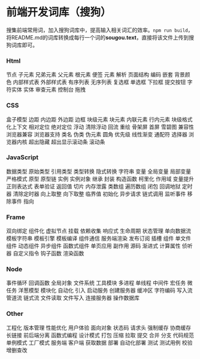 # 前端开发词库（搜狗）
搜集前端常用词，加入搜狗词库中，提高输入相关词汇的效率。`npm run build`，将README.md的词库转换成每行一个词的**sougou.text**，直接将该文件上传到搜狗词库即可。

### Html
节点 子元素 兄弟元素 父元素 根元素 便签 元素 解析 页面结构 编码 嵌套 背景颜色 内部样式表 外部样式表 有序列表 无序列表 复选框 单选框 下拉框 提交按钮 字符实体 实体 审查元素 控制台 拖拽

### CSS
盒子模型 边距 内边距 外边距 边框 块级元素 块元素 内联元素 行内元素 块级格式化上下文 相对定位 绝对定位 浮动 清除浮动 回流 重绘 骨架屏 首屏 雪碧图 兼容性 浏览器兼容 浏览器支持 类名 伪类 伪元素 圆角 优先级 线性渐变 通配符 选择器 浏览器内核 超出隐藏 超出显示滚动条 滚动条

### JavaScript
数据类型 原始类型 引用类型 类型转换 隐式转换 字符串 变量 全局变量 局部变量 严格模式 原型 原型链 实例 实例对象 继承 封装 构造函数 柯里化 作用域 变量提升 正则表达式 表单验证 返回值 切片 内存泄露 类数组 遍历数组 闭包 回调地狱 定时器 清除定时器 向上取整 向下取整 临界值 初始化 异步请求 链式调用 监听事件 移除事件 指向

### Frame
双向绑定 组件化 虚拟节点 挂载 依赖收集 响应式 生命周期 状态管理 单向数据流 模板字符串 模板引擎 模板编译 组件通信 服务端渲染 发布订阅 插槽 组件 单文件组件 动态组件 异步组件 函数式组件 单页应用 副作用 源码 渐进式 计算属性 侦听器 自定义指令 钩子函数 渲染函数

### Node
事件循环 回调函数 全局对象 文件系统 工具模块 多进程 单线程 中间件 宏任务 微任务 洋葱模型 模块化 自动化 引入 启动服务 创建服务器 缓冲区 字符编码 写入流 管道流 链式流 文件读取 文件写入 连接服务器 操作数据库

### Other
工程化 版本管理 性能优化 用户体验 面向对象 状态码 请求头 强制缓存 协商缓存 长链接 前后端分离 函数式编程 设计模式 打包 压缩 拉取 提交 合并 分支 代码规范 单例模式 工厂模式 服务端 客户端 获取数据 部署 自动化部署 测试 测试用例 校验 增删查改